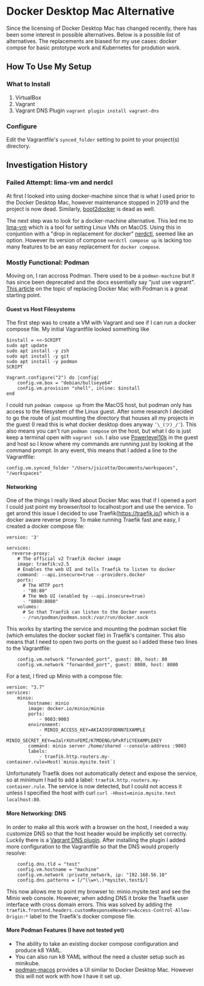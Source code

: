 # Docker Desktop Mac Alternative
Since the licensing of Docker Desktop Mac has changed recently, there has been some interest in possible alternatives. Below is a possible list of alternatives.
The replacements are biased for my use cases: docker compse for basic prototype work and Kubernetes for prodution work.

## How To Use My Setup
### What to Install
1. VirtualBox
2. Vagrant
3. Vagrant DNS Plugin `vagrant plugin install vagrant-dns`
### Configure
Edit the Vagrantfile's `synced_folder` setting to point to your project(s) directory.


## Investigation History
### Failed Attempt: lima-vm and nerdcl
At first I looked into using docker-machine since that is what I used prior to the Docker Desktop Mac, however maintenance stopped in 2019 and the project is now dead. Similarly, [boot2docker](https://github.com/boot2docker/boot2docker) is dead as well.

The next step was to look for a docker-machine alternative. This led me to [lima-vm](https://github.com/lima-vm/lima) which is a tool for setting Linux VMs on MacOS. Using this in conjuntion with a "drop in replacement for docker" [nerdctl](https://github.com/containerd/nerdctl), seemed like an option. However its version of compose `nerdctl compose up` is lacking too many features to be an easy replacement for `docker compose`.

### Mostly Functional: Podman
Moving on, I ran accross Podman. There used to be a `podman-machine` but it has since been deprecated and the docs essentially say "just use vagrant". [This article](https://marcusnoble.co.uk/2021-09-01-migrating-from-docker-to-podman/) on the topic of replacing Docker Mac with Podman is a great starting point.

#### Guest vs Host Filesystems
The first step was to create a VM with Vagrant and see if I can run a docker compose file. My initial Vagrantfile looked something like
```
$install = <<-SCRIPT
sudo apt update
sudo apt install -y zsh
sudo apt install -y git
sudo apt install -y podman
SCRIPT

Vagrant.configure("2") do |config|
    config.vm.box = "debian/bullseye64"
    config.vm.provision "shell", inline: $install
end
```
I could run `podman compose up` from the MacOS host, but podman only has access to the filesystem of the Linux guest. After some research I decided to go the route of just mounting the directory that houses all my projects in the guest (I read this is what docker desktop does anyway `¯\_(ツ)_/¯`). This also means you can't run `podman compose` on the host, but what I do is just keep a terminal open with `vagrant ssh`. I also use [Powerlevel10k](https://github.com/romkatv/powerlevel10k) in the guest and host so I know where my commands are running just by looking at the command prompt. In any event, this means that I added a line to the Vagrantfile:
```
config.vm.synced_folder "/Users/jsicotte/Documents/workspaces", "/workspaces"
```

#### Networking
One of the things I really liked about Docker Mac was that if I opened a port I could just point my browser/tool to localhost:port and use the service. To get arond this issue I decided to use Traefik(https://traefik.io/) which is a docker aware reverse proxy. To make running Traefik fast ane easy, I created a docker compose file:
```
version: '3'

services:
  reverse-proxy:
    # The official v2 Traefik docker image
    image: traefik:v2.5
    # Enables the web UI and tells Traefik to listen to docker
    command: --api.insecure=true --providers.docker
    ports:
      # The HTTP port
      - "80:80"
      # The Web UI (enabled by --api.insecure=true)
      - "8080:8080"
    volumes:
      # So that Traefik can listen to the Docker events
      - /run/podman/podman.sock:/var/run/docker.sock
```
This works by starting the service and mounting the podman socket file (which emulates the docker socket file) in Traefik's container. This also means that I need to open two ports on the guest so I added these two lines to the Vagrantfile:
```
    config.vm.network "forwarded_port", guest: 80, host: 80
    config.vm.network "forwarded_port", guest: 8080, host: 8080
```
For a test, I fired up Minio with a compose file:
```
version: "3.7"
services:
    minio:
        hostname: minio
        image: docker.io/minio/minio
        ports:
            - 9003:9003
        environment:
            - MINIO_ACCESS_KEY=AKIAIOSFODNN7EXAMPLE
            - MINIO_SECRET_KEY=wJalrXUtnFEMI/K7MDENG/bPxRfiCYEXAMPLEKEY
        command: minio server /home/shared --console-address :9003
        labels:
            - traefik.http.routers.my-container.rule=Host(`minio.mysite.test`)
```
Unfortunately Traefik does not automatically detect and expose the service, so at minimum I had to add a label: `traefik.http.routers.my-container.rule`. The service is now detected, but I could not access it unless I specified the host with curl `curl -Hhost=minio.mysite.test localhost:80`.

#### More Networking: DNS
In order to make all this work with a browser on the host, I needed a way customize DNS so that the host header would be implicitly set correctly. Luckily there is a [Vagrant DNS plugin](https://github.com/BerlinVagrant/vagrant-dns). After installing the plugin I added more configuration to the Vagrantfile so that the DNS would properly resolve:

```
    config.dns.tld = "test"
    config.vm.hostname = "machine"
    config.vm.network :private_network, ip: "192.168.56.10"
    config.dns.patterns = [/^(\w+\.)*mysite\.test$/]
```
This now allows me to point my browser to: minio.mysite.test and see the Minio web console. However, when adding DNS it broke the Traefik user interface with cross domain errors. This was solved by adding the `traefik.frontend.headers.customResponseHeaders=Access-Control-Allow-Origin:*` label to the Traefik's docker compose file.

#### More Podman Features (I have not tested yet)
- The ability to take an existing docker compose configuration and produce k8 YAML.
- You can also run k8 YAML without the need a cluster setup such as minikube.
- [podman-macos](https://github.com/heyvito/podman-macos) provides a UI similar to Docker Desktop Mac. However this will not work with how I have it set up.

